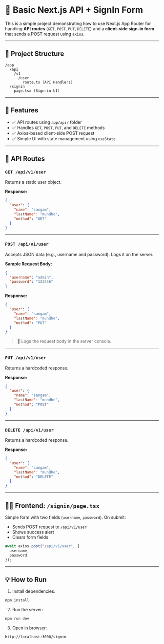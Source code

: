 # 🧠 Basic Next.js API + SignIn Form

This is a simple project demonstrating how to use Next.js App Router for handling **API routes** (`GET`, `POST`, `PUT`, `DELETE`) and a **client-side sign-in form** that sends a POST request using `axios`.

---

## 📁 Project Structure

```
/app
  /api
    /v1
      /user
        route.ts (API Handlers)
  /signin
    page.tsx (Sign-in UI)
```

---

## 🚀 Features

* ✅ API routes using `app/api/` folder
* ✅ Handles `GET`, `POST`, `PUT`, and `DELETE` methods
* ✅ Axios-based client-side POST request
* ✅ Simple UI with state management using `useState`

---

## 🧪 API Routes

### `GET /api/v1/user`

Returns a static user object.

**Response:**

```json
{
  "user": {
    "name": "sangam",
    "lastName": "mundhe",
    "method": "GET"
  }
}
```

---

### `POST /api/v1/user`

Accepts JSON data (e.g., username and password). Logs it on the server.

**Sample Request Body:**

```json
{
  "username": "admin",
  "password": "123456"
}
```

**Response:**

```json
{
  "user": {
    "name": "sangam",
    "lastName": "mundhe",
    "method": "PUT"
  }
}
```

> 📝 Logs the request body in the server console.

---

### `PUT /api/v1/user`

Returns a hardcoded response.

**Response:**

```json
{
  "user": {
    "name": "sangam",
    "lastName": "mundhe",
    "method": "POST"
  }
}
```

---

### `DELETE /api/v1/user`

Returns a hardcoded response.

**Response:**

```json
{
  "user": {
    "name": "sangam",
    "lastName": "mundhe",
    "method": "DELETE"
  }
}
```

---

## 🧑‍💻 Frontend: `/signin/page.tsx`

Simple form with two fields (`username`, `password`). On submit:

* Sends POST request to `/api/v1/user`
* Shows success alert
* Clears form fields

```ts
await axios.post("/api/v1/user", {
  username,
  password,
});
```

---

## 💡 How to Run

1. Install dependencies:

```bash
npm install
```

2. Run the server:

```bash
npm run dev
```

3. Open in browser:

```
http://localhost:3000/signin
```

